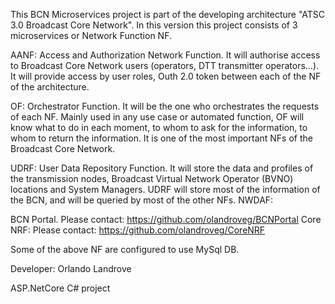 This BCN Microservices project is part of the developing architecture "ATSC 3.0 Broadcast Core Network". In this version this project consists of 3 microservices or Network Function NF.

AANF: Access and Authorization Network Function. It will authorise access to Broadcast Core Network users (operators, DTT transmitter operators...).
It will provide access by user roles, Outh 2.0 token between each of the NF of the architecture.

OF: Orchestrator Function. It will be the one who orchestrates the requests of each NF. 
Mainly used in any use case or automated function, OF will know what to do in each moment, to whom to ask for the information, to whom to return the information. It is one of the most important NFs of the Broadcast Core Network.

UDRF: User Data Repository Function. It will store the data and profiles of the transmission nodes, Broadcast Virtual Network Operator (BVNO) locations and System Managers.
UDRF will store most of the information of the BCN, and will be queried by most of the other NFs.
NWDAF: 

BCN Portal. Please contact: https://github.com/olandroveg/BCNPortal
Core NRF: Please contact: https://github.com/olandroveg/CoreNRF

Some of the above NF are configured to use MySql DB.

Developer: Orlando Landrove

ASP.NetCore C# project
